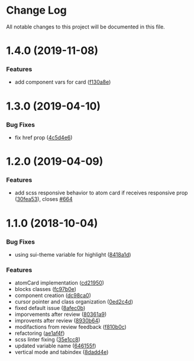 # Change Log

All notable changes to this project will be documented in this file.

<a name="1.4.0"></a>
# 1.4.0 (2019-11-08)


### Features

* add component vars for card ([f130a8e](https://github.com/SUI-Components/sui-components/commit/f130a8e))



<a name="1.3.0"></a>
# 1.3.0 (2019-04-10)


### Bug Fixes

* fix href prop ([4c5d4e6](https://github.com/SUI-Components/sui-components/commit/4c5d4e6))



<a name="1.2.0"></a>
# 1.2.0 (2019-04-09)


### Features

* add scss responsive behavior to atom card if receives responsive prop ([30fea53](https://github.com/SUI-Components/sui-components/commit/30fea53)), closes [#664](https://github.com/SUI-Components/sui-components/issues/664)



<a name="1.1.0"></a>
# 1.1.0 (2018-10-04)


### Bug Fixes

* using sui-theme variable for highlight ([8418a1d](https://github.com/SUI-Components/sui-components/commit/8418a1d))


### Features

* atomCard implementation ([cd21950](https://github.com/SUI-Components/sui-components/commit/cd21950))
* blocks classes ([fc97b0e](https://github.com/SUI-Components/sui-components/commit/fc97b0e))
* component creation ([dc98ca0](https://github.com/SUI-Components/sui-components/commit/dc98ca0))
* cursor pointer and class organization ([0ed2c4d](https://github.com/SUI-Components/sui-components/commit/0ed2c4d))
* fixed default issue ([8afec0b](https://github.com/SUI-Components/sui-components/commit/8afec0b))
* imporvements after review ([80361a9](https://github.com/SUI-Components/sui-components/commit/80361a9))
* improvents after review ([8930b64](https://github.com/SUI-Components/sui-components/commit/8930b64))
* modifactions from review feedback ([f810b0c](https://github.com/SUI-Components/sui-components/commit/f810b0c))
* refactoring ([ae1af4f](https://github.com/SUI-Components/sui-components/commit/ae1af4f))
* scss linter fixing ([35e1cc8](https://github.com/SUI-Components/sui-components/commit/35e1cc8))
* updated variable name ([646155f](https://github.com/SUI-Components/sui-components/commit/646155f))
* vertical mode and tabindex ([8dadd4e](https://github.com/SUI-Components/sui-components/commit/8dadd4e))



